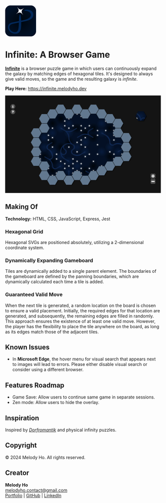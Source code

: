 ![Infinite Game logo](/readme/logo.webp "Infinite Game Logo")

# Infinite: A Browser Game

**[Infinite](https://infinite.melodyho.dev)** is a browser puzzle game in which users can continuously expand the galaxy by matching edges of hexagonal tiles. It's designed to always give valid moves, so the game and the resulting galaxy is *infinite*.

**Play Here:** <https://infinite.melodyho.dev>

![Infinite Game screenshot](/readme/screenshot.webp "Infinite Game Screenshot")

## Making Of

**Technology:** HTML, CSS, JavaScript, Express, Jest

### Hexagonal Grid

Hexagonal SVGs are positioned absolutely, utilizing a 2-dimensional coordinate system.

### Dynamically Expanding Gameboard

Tiles are dynamically added to a single parent element. The boundaries of the gameboard are defined by the panning boundaries, which are dynamically calculated each time a tile is added.

### Guaranteed Valid Move

When the next tile is generated, a random location on the board is chosen to ensure a valid placement. Initially, the required edges for that location are generated, and subsequently, the remaining edges are filled in randomly. This approach ensures the existence of at least one valid move. However, the player has the flexibility to place the tile anywhere on the board, as long as its edges match those of the adjacent tiles.

## Known Issues

- In **Microsoft Edge**, the hover menu for visual search that appears next to images will lead to errors. Please either disable visual search or consider using a different browser.

## Features Roadmap

- Game Save: Allow users to continue same game in separate sessions.
- Zen mode: Allow users to hide the overlay.

## Inspiration

Inspired by *[Dorfromantik](https://toukana.com/dorfromantik/ "Dorfromantik official website")*
and physical infinity puzzles.

## Copyright

© 2024 Melody Ho. All rights reserved.

## Creator

**Melody Ho**  
<melodyho.contact@gmail.com>  
[Portfolio](https://www.melodyho.dev) | [GitHub](https://www.github.com/melody-ho) | [LinkedIn](https://www.linkedin.com/in/melodyho-dev)
